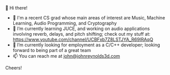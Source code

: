 👋  Hi there!
- 💞️  I'm a recent CS grad whose main areas of interest are Music, Machine Learning, Audio Programming, and Cryptography
- 🌱  I’m currently learning JUCE, and working on audio applications involving reverb, delays, and pitch shifting; check out my stuff at: https://www.youtube.com/channel/UCBFxb7Z8LSTJYA_R69IRAqQ
- 👀  I’m currently looking for employment as a C/C++ developer; looking forward to being part of a great team
- 📫  You can reach me at john@johnreynolds3d.com

Cheers!
